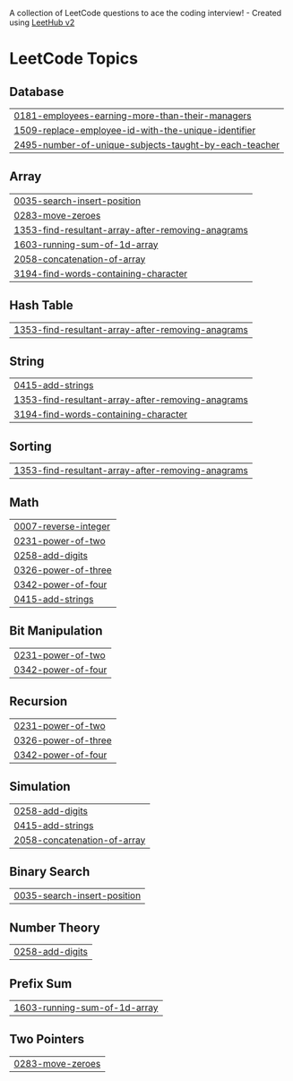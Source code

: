 A collection of LeetCode questions to ace the coding interview! - Created using [LeetHub v2](https://github.com/arunbhardwaj/LeetHub-2.0)
<!---LeetCode Topics Start-->
# LeetCode Topics
## Database
|  |
| ------- |
| [0181-employees-earning-more-than-their-managers](https://github.com/rinsh4dd/leetcode/tree/master/0181-employees-earning-more-than-their-managers) |
| [1509-replace-employee-id-with-the-unique-identifier](https://github.com/rinsh4dd/leetcode/tree/master/1509-replace-employee-id-with-the-unique-identifier) |
| [2495-number-of-unique-subjects-taught-by-each-teacher](https://github.com/rinsh4dd/leetcode/tree/master/2495-number-of-unique-subjects-taught-by-each-teacher) |
## Array
|  |
| ------- |
| [0035-search-insert-position](https://github.com/rinsh4dd/leetcode/tree/master/0035-search-insert-position) |
| [0283-move-zeroes](https://github.com/rinsh4dd/leetcode/tree/master/0283-move-zeroes) |
| [1353-find-resultant-array-after-removing-anagrams](https://github.com/rinsh4dd/leetcode/tree/master/1353-find-resultant-array-after-removing-anagrams) |
| [1603-running-sum-of-1d-array](https://github.com/rinsh4dd/leetcode/tree/master/1603-running-sum-of-1d-array) |
| [2058-concatenation-of-array](https://github.com/rinsh4dd/leetcode/tree/master/2058-concatenation-of-array) |
| [3194-find-words-containing-character](https://github.com/rinsh4dd/leetcode/tree/master/3194-find-words-containing-character) |
## Hash Table
|  |
| ------- |
| [1353-find-resultant-array-after-removing-anagrams](https://github.com/rinsh4dd/leetcode/tree/master/1353-find-resultant-array-after-removing-anagrams) |
## String
|  |
| ------- |
| [0415-add-strings](https://github.com/rinsh4dd/leetcode/tree/master/0415-add-strings) |
| [1353-find-resultant-array-after-removing-anagrams](https://github.com/rinsh4dd/leetcode/tree/master/1353-find-resultant-array-after-removing-anagrams) |
| [3194-find-words-containing-character](https://github.com/rinsh4dd/leetcode/tree/master/3194-find-words-containing-character) |
## Sorting
|  |
| ------- |
| [1353-find-resultant-array-after-removing-anagrams](https://github.com/rinsh4dd/leetcode/tree/master/1353-find-resultant-array-after-removing-anagrams) |
## Math
|  |
| ------- |
| [0007-reverse-integer](https://github.com/rinsh4dd/leetcode/tree/master/0007-reverse-integer) |
| [0231-power-of-two](https://github.com/rinsh4dd/leetcode/tree/master/0231-power-of-two) |
| [0258-add-digits](https://github.com/rinsh4dd/leetcode/tree/master/0258-add-digits) |
| [0326-power-of-three](https://github.com/rinsh4dd/leetcode/tree/master/0326-power-of-three) |
| [0342-power-of-four](https://github.com/rinsh4dd/leetcode/tree/master/0342-power-of-four) |
| [0415-add-strings](https://github.com/rinsh4dd/leetcode/tree/master/0415-add-strings) |
## Bit Manipulation
|  |
| ------- |
| [0231-power-of-two](https://github.com/rinsh4dd/leetcode/tree/master/0231-power-of-two) |
| [0342-power-of-four](https://github.com/rinsh4dd/leetcode/tree/master/0342-power-of-four) |
## Recursion
|  |
| ------- |
| [0231-power-of-two](https://github.com/rinsh4dd/leetcode/tree/master/0231-power-of-two) |
| [0326-power-of-three](https://github.com/rinsh4dd/leetcode/tree/master/0326-power-of-three) |
| [0342-power-of-four](https://github.com/rinsh4dd/leetcode/tree/master/0342-power-of-four) |
## Simulation
|  |
| ------- |
| [0258-add-digits](https://github.com/rinsh4dd/leetcode/tree/master/0258-add-digits) |
| [0415-add-strings](https://github.com/rinsh4dd/leetcode/tree/master/0415-add-strings) |
| [2058-concatenation-of-array](https://github.com/rinsh4dd/leetcode/tree/master/2058-concatenation-of-array) |
## Binary Search
|  |
| ------- |
| [0035-search-insert-position](https://github.com/rinsh4dd/leetcode/tree/master/0035-search-insert-position) |
## Number Theory
|  |
| ------- |
| [0258-add-digits](https://github.com/rinsh4dd/leetcode/tree/master/0258-add-digits) |
## Prefix Sum
|  |
| ------- |
| [1603-running-sum-of-1d-array](https://github.com/rinsh4dd/leetcode/tree/master/1603-running-sum-of-1d-array) |
## Two Pointers
|  |
| ------- |
| [0283-move-zeroes](https://github.com/rinsh4dd/leetcode/tree/master/0283-move-zeroes) |
<!---LeetCode Topics End-->